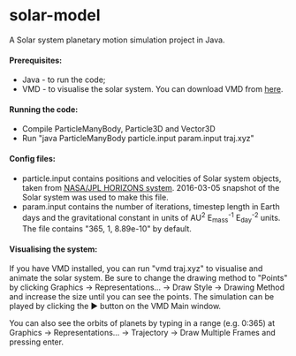 # solar-model

A Solar system planetary motion simulation project in Java.

#### Prerequisites:
 - Java - to run the code;
 - VMD - to visualise the solar system. You can download VMD from [here](http://www.ks.uiuc.edu/Research/vmd/). 

#### Running the code:

 - Compile ParticleManyBody, Particle3D and Vector3D
 - Run "java ParticleManyBody particle.input param.input traj.xyz"

#### Config files:

 - particle.input contains positions and velocities of Solar system objects, taken from [NASA/JPL HORIZONS system](http://ssd.jpl.nasa.gov/horizons.cgi). 2016-03-05 snapshot of the Solar system was used to make this file.
 - param.input contains the number of iterations, timestep length in Earth days and the gravitational constant in units of AU<sup>2</sup> E<sub>mass</sub><sup>-1</sup> E<sub>day</sub><sup>-2</sup> units. The file contains "365, 1, 8.89e-10" by default.

#### Visualising the system:
If you have VMD installed, you can run "vmd traj.xyz" to visualise and animate the solar system. Be sure to change the drawing method to "Points" by clicking Graphics -> Representations... -> Draw Style -> Drawing Method and increase the size until you can see the points. The simulation can be played by clicking the ▶ button on the VMD Main window.

You can also see the orbits of planets by typing in a range (e.g. 0:365) at Graphics -> Representations... -> Trajectory -> Draw Multiple Frames and pressing enter.




